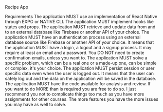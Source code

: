 Recipe App

Requirements
The application MUST use an implementation of React Native through EXPO or NATIVE CLI.
The application MUST implement hooks like states and props.
The application MUST retrieve and update data from and to an external database like Firebase or another API of your choice. 
The application MUST have an authentication process using an external database source like Firebase or another API of your choice. It means that the application MUST have a login, a logout and a signup process. It may require at least an email and a password. You DO NOT need to create confirmation emails, unless you want to.
The application MUST solve a specific problem, which can be a real one or a made-up one, can be simple or complex, it's your choice.
The application MUST persist session or user specific data even when the user is logged out. It means that the user can safely log out and the data on the application will be saved in the database.
The application MUST have the code available for analysis and review.
If you want to do MORE than is required you are free to do so. I just recommend you not to complicate things too much as you have more assignments for other courses. The more features you have the more issues you may have as well to solve.
